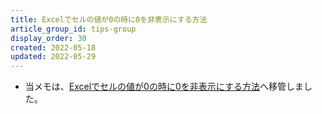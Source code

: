 ```yaml
---
title: Excelでセルの値が0の時に0を非表示にする方法
article_group_id: tips-group
display_order: 30
created: 2022-05-18
updated: 2022-05-29
---
```

- 当メモは、[Excelでセルの値が0の時に0を非表示にする方法](https://thinktwice.tech/it/excel/how_to_hide_zero_in_excel_when_the_value_of_a_cell_is_zero/)へ移管しました。